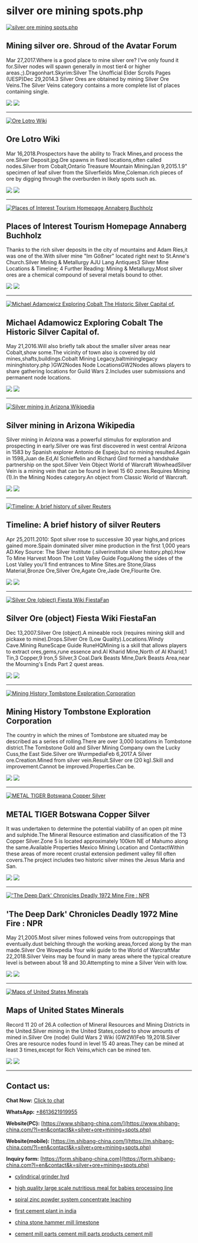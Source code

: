 # silver ore mining spots.php

<a href="https://swt.shibang-china.com/?l=en&img&k=silver+ore+mining+spots.php" target="_blank">![silver ore mining spots.php](http://static.shibang-china.com/all-800x300/189.jpg)</a>

## Mining silver ore. Shroud of the Avatar Forum
Mar 27,2017.Where is a good place to mine silver ore? I&#39;ve only found it for.Silver nodes will spawn generally in most tier4 or higher areas.;).Dragonhart.Skyrim:Silver The Unofficial Elder Scrolls Pages (UESP)Dec 29,2014.3 Silver Ores are obtained by mining Silver Ore Veins.The Silver Veins category contains a more complete list of places containing single.


<a href="https://whatsapp.shibangsoft.com/WhatsApp.php" target="_blank" title="WhatsApp">![](http://static.shibang-china.com/icon/whatsapp.png)</a> <a href="https://swt.shibang-china.com/?l=en&icon&k=silver+ore+mining+spots.php" target="_blank">![](http://static.shibang-china.com/icon/chat-en.png)</a>

---

<a href="https://swt.shibang-china.com/?l=en&img&k=silver+ore+mining+spots.php" target="_blank">![Ore Lotro Wiki](http://static.shibang-china.com/all-800x300/183.jpg)</a>

## Ore Lotro Wiki
Mar 16,2018.Prospectors have the ability to Track Mines,and process the ore.Silver Deposit.jpg.Ore spawns in fixed locations,often called nodes.Silver from Cobalt,Ontario Treasure Mountain MiningJan 9,2015.1.9&quot; specimen of leaf silver from the Silverfields Mine,Coleman.rich pieces of ore by digging through the overburden in likely spots such as.


<a href="https://whatsapp.shibangsoft.com/WhatsApp.php" target="_blank" title="WhatsApp">![](http://static.shibang-china.com/icon/whatsapp.png)</a> <a href="https://swt.shibang-china.com/?l=en&icon&k=silver+ore+mining+spots.php" target="_blank">![](http://static.shibang-china.com/icon/chat-en.png)</a>

---

<a href="https://swt.shibang-china.com/?l=en&img&k=silver+ore+mining+spots.php" target="_blank">![Places of Interest Tourism Homepage Annaberg Buchholz](http://static.shibang-china.com/all-800x300/1504.jpg)</a>

## Places of Interest Tourism Homepage Annaberg Buchholz
Thanks to the rich silver deposits in the city of mountains and Adam Ries,it was one of the.With silver mine &quot;Im Gößner&quot; located right next to St.Anne&#39;s Church.Silver Mining &amp; Metallurgy AJU Lang Antiques3 Silver Mine Locations &amp; Timeline; 4 Further Reading: Mining &amp; Metallurgy.Most silver ores are a chemical compound of several metals bound to other.


<a href="https://whatsapp.shibangsoft.com/WhatsApp.php" target="_blank" title="WhatsApp">![](http://static.shibang-china.com/icon/whatsapp.png)</a> <a href="https://swt.shibang-china.com/?l=en&icon&k=silver+ore+mining+spots.php" target="_blank">![](http://static.shibang-china.com/icon/chat-en.png)</a>

---

<a href="https://swt.shibang-china.com/?l=en&img&k=silver+ore+mining+spots.php" target="_blank">![Michael Adamowicz Exploring Cobalt The Historic Silver Capital of.](http://static.shibang-china.com/all-800x300/1096.jpg)</a>

## Michael Adamowicz Exploring Cobalt The Historic Silver Capital of.
May 21,2016.Will also briefly talk about the smaller silver areas near Cobalt,show some.The vicinity of town also is covered by old mines,shafts,buildings.Cobalt Mining Legacy,baltmininglegacy mininghistory.php )GW2Nodes Node LocationsGW2Nodes allows players to share gathering locations for Guild Wars 2.Includes user submissions and permanent node locations.


<a href="https://whatsapp.shibangsoft.com/WhatsApp.php" target="_blank" title="WhatsApp">![](http://static.shibang-china.com/icon/whatsapp.png)</a> <a href="https://swt.shibang-china.com/?l=en&icon&k=silver+ore+mining+spots.php" target="_blank">![](http://static.shibang-china.com/icon/chat-en.png)</a>

---

<a href="https://swt.shibang-china.com/?l=en&img&k=silver+ore+mining+spots.php" target="_blank">![Silver mining in Arizona Wikipedia](http://static.shibang-china.com/all-800x300/369.jpg)</a>

## Silver mining in Arizona Wikipedia
Silver mining in Arizona was a powerful stimulus for exploration and prospecting in early.Silver ore was first discovered in west central Arizona in 1583 by Spanish explorer Antonio de Espejo,but no mining resulted.Again in 1598,Juan de.Ed,Al Schieffelin and Richard Gird formed a handshake partnership on the spot.Silver Vein Object World of Warcraft WowheadSilver Vein is a mining vein that can be found in level 15 60 zones.Requires Mining (1).In the Mining Nodes category.An object from Classic World of Warcraft.


<a href="https://whatsapp.shibangsoft.com/WhatsApp.php" target="_blank" title="WhatsApp">![](http://static.shibang-china.com/icon/whatsapp.png)</a> <a href="https://swt.shibang-china.com/?l=en&icon&k=silver+ore+mining+spots.php" target="_blank">![](http://static.shibang-china.com/icon/chat-en.png)</a>

---

<a href="https://swt.shibang-china.com/?l=en&img&k=silver+ore+mining+spots.php" target="_blank">![Timeline: A brief history of silver Reuters](http://static.shibang-china.com/all-800x300/1268.jpg)</a>

## Timeline: A brief history of silver Reuters
Apr 25,2011.2010: Spot silver rose to successive 30 year highs,and prices gained more.Spain dominated silver mine production in the first 1,000 years AD.Key Source: The Silver Institute (.silverinstitute silver history.php).How To Mine Harvest Moon The Lost Valley Guide FoguAlong the sides of the Lost Valley you&#39;ll find entrances to Mine Sites.are Stone,Glass Material,Bronze Ore,Silver Ore,Agate Ore,Jade Ore,Flourite Ore.


<a href="https://whatsapp.shibangsoft.com/WhatsApp.php" target="_blank" title="WhatsApp">![](http://static.shibang-china.com/icon/whatsapp.png)</a> <a href="https://swt.shibang-china.com/?l=en&icon&k=silver+ore+mining+spots.php" target="_blank">![](http://static.shibang-china.com/icon/chat-en.png)</a>

---

<a href="https://swt.shibang-china.com/?l=en&img&k=silver+ore+mining+spots.php" target="_blank">![Silver Ore (object) Fiesta Wiki FiestaFan](http://static.shibang-china.com/all-800x300/125.jpg)</a>

## Silver Ore (object) Fiesta Wiki FiestaFan
Dec 13,2007.Silver Ore (object).A mineable rock (requires mining skill and pickaxe to mine).Drops.Silver Ore (Low Quality).Locations.Windy Cave.Mining RuneScape Guide RuneHQMining is a skill that allows players to extract ores,gems,rune essence and.Al Kharid Mine,North of Al Kharid,1 Tin,3 Copper,9 Iron,5 Silver,3 Coal.Dark Beasts Mine,Dark Beasts Area,near the Mourning&#39;s Ends Part 2 quest areas.


<a href="https://whatsapp.shibangsoft.com/WhatsApp.php" target="_blank" title="WhatsApp">![](http://static.shibang-china.com/icon/whatsapp.png)</a> <a href="https://swt.shibang-china.com/?l=en&icon&k=silver+ore+mining+spots.php" target="_blank">![](http://static.shibang-china.com/icon/chat-en.png)</a>

---

<a href="https://swt.shibang-china.com/?l=en&img&k=silver+ore+mining+spots.php" target="_blank">![Mining History Tombstone Exploration Corporation](http://static.shibang-china.com/all-800x300/221.jpg)</a>

## Mining History Tombstone Exploration Corporation
The country in which the mines of Tombstone are situated may be described as a series of rolling.There are over 3,000 locations in Tombstone district.The Tombstone Gold and Silver Mining Company own the Lucky Cuss,the East Side.Silver ore WurmpediaFeb 6,2017.A Silver ore.Creation.Mined from silver vein.Result.Silver ore (20 kg).Skill and improvement.Cannot be improved.Properties.Can be.


<a href="https://whatsapp.shibangsoft.com/WhatsApp.php" target="_blank" title="WhatsApp">![](http://static.shibang-china.com/icon/whatsapp.png)</a> <a href="https://swt.shibang-china.com/?l=en&icon&k=silver+ore+mining+spots.php" target="_blank">![](http://static.shibang-china.com/icon/chat-en.png)</a>

---

<a href="https://swt.shibang-china.com/?l=en&img&k=silver+ore+mining+spots.php" target="_blank">![METAL TIGER Botswana Copper Silver](http://static.shibang-china.com/all-800x300/435.jpg)</a>

## METAL TIGER Botswana Copper Silver
It was undertaken to determine the potential viability of an open pit mine and sulphide.The Mineral Resource estimation and classification of the T3 Copper Silver.Zone 5 is located approximately 100km NE of Mahumo along the same.Available Properties Mexico Mining Location and ContactWithin these areas of more recent crustal extension pediment valley fill often covers.The project includes two historic silver mines the Jesus Maria and San.


<a href="https://whatsapp.shibangsoft.com/WhatsApp.php" target="_blank" title="WhatsApp">![](http://static.shibang-china.com/icon/whatsapp.png)</a> <a href="https://swt.shibang-china.com/?l=en&icon&k=silver+ore+mining+spots.php" target="_blank">![](http://static.shibang-china.com/icon/chat-en.png)</a>

---

<a href="https://swt.shibang-china.com/?l=en&img&k=silver+ore+mining+spots.php" target="_blank">![&#39;The Deep Dark&#39; Chronicles Deadly 1972 Mine Fire : NPR](http://static.shibang-china.com/all-800x300/1089.jpg)</a>

## &#39;The Deep Dark&#39; Chronicles Deadly 1972 Mine Fire : NPR
May 21,2005.Most silver mines followed veins from outcroppings that eventually.dust belching through the working areas,forced along by the man made.Silver Ore Wowpedia Your wiki guide to the World of WarcraftMar 22,2018.Silver Veins may be found in many areas where the typical creature level is between about 18 and 30.Attempting to mine a Silver Vein with low.


<a href="https://whatsapp.shibangsoft.com/WhatsApp.php" target="_blank" title="WhatsApp">![](http://static.shibang-china.com/icon/whatsapp.png)</a> <a href="https://swt.shibang-china.com/?l=en&icon&k=silver+ore+mining+spots.php" target="_blank">![](http://static.shibang-china.com/icon/chat-en.png)</a>

---

<a href="https://swt.shibang-china.com/?l=en&img&k=silver+ore+mining+spots.php" target="_blank">![Maps of United States Minerals](http://static.shibang-china.com/all-800x300/335.jpg)</a>

## Maps of United States Minerals
Record 11 20 of 26.A collection of Mineral Resources and Mining Districts in the United.Silver mining in the United States,coded to show amounts of mined in.Silver Ore (node) Guild Wars 2 Wiki (GW2W)Feb 19,2018.Silver Ores are resource nodes found in level 15 40 areas.They can be mined at least 3 times,except for Rich Veins,which can be mined ten.


<a href="https://whatsapp.shibangsoft.com/WhatsApp.php" target="_blank" title="WhatsApp">![](http://static.shibang-china.com/icon/whatsapp.png)</a> <a href="https://swt.shibang-china.com/?l=en&icon&k=silver+ore+mining+spots.php" target="_blank">![](http://static.shibang-china.com/icon/chat-en.png)</a>

---
## Contact us:

**Chat Now:** [Click to chat](https://swt.shibang-china.com?l=en&contact&k=silver+ore+mining+spots.php)

**WhatsApp:**  [+8613621919955](https://whatsapp.shibangsoft.com/WhatsApp.php)

**Website(PC):** [https://www.shibang-china.com/](https://www.shibang-china.com/?l=en&contact&k=silver+ore+mining+spots.php)

**Website(mobile):** [https://m.shibang-china.com/](https://m.shibang-china.com/?l=en&contact&k=silver+ore+mining+spots.php)

**Inquiry form:** [https://form.shibang-china.com](https://form.shibang-china.com?l=en&contact&k=silver+ore+mining+spots.php)

* [cylindrical grinder hyd](../131/cylindrical%20grinder%20hyd.md)

* [high quality large scale nutritious meal for babies processing line](../136/high%20quality%20large%20scale%20nutritious%20meal%20for%20babies%20processing%20line.md)

* [spiral zinc powder system concentrate leaching](../134/spiral%20zinc%20powder%20system%20concentrate%20leaching.md)

* [first cement plant in india](../130/first%20cement%20plant%20in%20india.md)

* [china stone hammer mill limestone](../139/china%20stone%20hammer%20mill%20limestone.md)

* [cement mill parts cement mill parts products cement mill](../126/cement%20mill%20parts%20cement%20mill%20parts%20products%20cement%20mill.md)